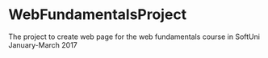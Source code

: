 # WebFundamentalsProject
The project to create web page for the web fundamentals course in SoftUni January-March 2017
